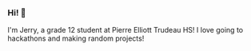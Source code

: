 ### Hi! 👋

I'm Jerry, a grade 12 student at Pierre Elliott Trudeau HS! I love going to hackathons and making random projects! 
<!--
Anyways, I would tell you a joke about UDP, but you probably wouldn't get it. 

**Bobliuuu/Bobliuuu** is a ✨ _special_ ✨ repository because its `README.md` (this file) appears on your GitHub profile.

Here are some ideas to get you started:

- 🔭 I’m currently working on ...
- 🌱 I’m currently learning ...
- 👯 I’m looking to collaborate on ...
- 🤔 I’m looking for help with ...
- 💬 Ask me about ...
- 📫 How to reach me: ...
- 😄 Pronouns: ...
- ⚡ Fun fact: ...
-->

